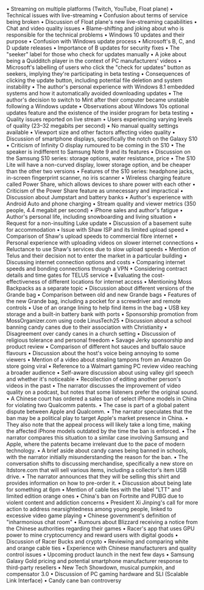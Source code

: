 • Streaming on multiple platforms (Twitch, YouTube, Float plane)
• Technical issues with live-streaming
• Confusion about terms of service being broken
• Discussion of Float plane's new live-streaming capabilities
• Chat and video quality issues
• Blame-shifting and joking about who is responsible for the technical problems
• Windows 10 updates and their purpose
• Confusion with Windows update process
• Microsoft's B, C, and D update releases
• Importance of B updates for security fixes
• The "seeker" label for those who check for updates manually
• A joke about being a Quidditch player in the context of PC manufacturers' videos
• Microsoft's labelling of users who click the "check for updates" button as seekers, implying they're participating in beta testing
• Consequences of clicking the update button, including potential file deletion and system instability
• The author's personal experience with Windows 8.1 embedded systems and how it automatically avoided downloading updates
• The author's decision to switch to Mint after their computer became unstable following a Windows update
• Observations about Windows 10s optional updates feature and the existence of the insider program for beta testing
• Quality issues reported on live stream
• Users experiencing varying levels of quality (23–32 megabits per second)
• No manual quality settings available
• Viewport size and other factors affecting video quality
• Discussion of smartphone displays, specifically the notch on the Galaxy S10
• Criticism of Infinity O display rumoured to be coming in the S10
• The speaker is indifferent to Samsung Note 9 and its features
• Discussion on the Samsung S10 series: storage options, water resistance, price
• The S10 Lite will have a non-curved display, lower storage option, and be cheaper than the other two versions
• Features of the S10 series: headphone jacks, in-screen fingerprint scanner, no iris scanner
• Wireless charging feature called Power Share, which allows devices to share power with each other
• Criticism of the Power Share feature as unnecessary and impractical
• Discussion about Jumpstart and battery banks
• Author's experience with Android Auto and phone charging
• Stream quality and viewer metrics (350 people, 4.4 megabit per second)
• iPhone sales and author's fatigue
• Author's personal life, including snowboarding and living situation
• Request for a non-insulting Luke update
• Discussion of a basement suite for accommodation
• Issue with Shaw ISP and its limited upload speed
• Comparison of Shaw's upload speeds to commercial fibre internet
• Personal experience with uploading videos on slower internet connections
• Reluctance to use Shaw's services due to slow upload speeds
• Mention of Telus and their decision not to enter the market in a particular building
• Discussing internet connection options and costs
• Comparing internet speeds and bonding connections through a VPN
• Considering contract details and time gates for TELUS service
• Evaluating the cost-effectiveness of different locations for internet access
• Mentioning Moss Backpacks as a separate topic
• Discussion about different versions of the Grande bag
• Comparison between old and new Grande bags
• Features of the new Grande bag, including a pocket for a screwdriver and remote controls
• Use of an orange lining to help find items in the bag
• USB key storage and a built-in battery bank with ports
• Sponsorship promotion from MossOrganizer.com using code LinusTech25
• Discussion about a school banning candy canes due to their association with Christianity
• Disagreement over candy canes in a church setting
• Discussion of religious tolerance and personal freedom
• Savage Jerky sponsorship and product review
• Comparison of different hot sauces and buffalo sauce flavours
• Discussion about the host's voice being annoying to some viewers
• Mention of a video about stealing tampons from an Amazon Go store going viral
• Reference to a Walmart gaming PC review video reaching a broader audience
• Self-aware discussion about using valley girl speech and whether it's noticeable
• Recollection of editing another person's videos in the past
• The narrator discusses the improvement of video quality on a podcast, but notes that some listeners prefer the original sound.
• A Chinese court has ordered a sales ban of select iPhone models in China for violating two Qualcomm patents.
• The case is part of a global patent dispute between Apple and Qualcomm.
• The narrator speculates that the ban may be a political play to target Apple's market presence in China.
• They also note that the appeal process will likely take a long time, making the affected iPhone models outdated by the time the ban is enforced.
• The narrator compares this situation to a similar case involving Samsung and Apple, where the patents became irrelevant due to the pace of modern technology.
• A brief aside about candy canes being banned in schools, with the narrator initially misunderstanding the reason for the ban.
• The conversation shifts to discussing merchandise, specifically a new store on ltdstore.com that will sell various items, including a collector's item USB drive.
• The narrator announces that they will be selling this shirt and provides information on how to pre-order it.
• Discussion about being late for something at 6pm
• Mention of cable ties with the label "LTT" and limited edition orange ones
• China's ban on Fortnite and PUBG due to violent content and addiction concerns
• President Xi Jinping's call for more action to address nearsightedness among young people, linked to excessive video game playing
• Chinese government's definition of "inharmonious chat room"
• Rumours about Blizzard receiving a notice from the Chinese authorities regarding their games
• Racer's app that uses GPU power to mine cryptocurrency and reward users with digital goods
• Discussion of Racer Bucks and crypto
• Reviewing and comparing white and orange cable ties
• Experience with Chinese manufacturers and quality control issues
• Upcoming product launch in the next few days
• Samsung Galaxy Gold pricing and potential smartphone manufacturer response to third-party resellers
• New Tech Showdown, musical pumpkin, and compensator 3.0
• Discussion of PC gaming hardware and SLI (Scalable Link Interface)
• Candy cane ban controversy